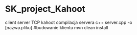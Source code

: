 # SK_project_Kahoot
client server TCP kahoot
compilacja servera 
c++ server.cpp -o [nazwa.pliku]
#budowanie klientu
mvn clean install
